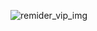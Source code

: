 ![remider_vip_img](https://drive.google.com/file/d/1NDwjK-dgx5gqT1aLNGOb4_d51SszCcSK/view?usp=sharing/remider_vip_img.png)
